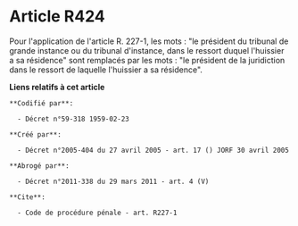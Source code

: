# Article R424

Pour l'application de l'article R. 227-1, les mots : "le président du tribunal de grande instance ou du tribunal d'instance,
dans le ressort duquel l'huissier a sa résidence" sont remplacés par les mots : "le président de la juridiction dans le
ressort de laquelle l'huissier a sa résidence".

**Liens relatifs à cet article**

	**Codifié par**:

	  - Décret n°59-318 1959-02-23

	**Créé par**:

	  - Décret n°2005-404 du 27 avril 2005 - art. 17 () JORF 30 avril 2005

	**Abrogé par**:

	  - Décret n°2011-338 du 29 mars 2011 - art. 4 (V)

	**Cite**:

	  - Code de procédure pénale - art. R227-1
